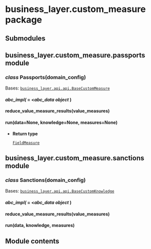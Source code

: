 # business_layer.custom_measure package

## Submodules

## business_layer.custom_measure.passports module


### _class_ Passports(domain_config)
Bases: [`business_layer.api.api.BaseCustomMeasure`](business_layer.api.md#business_layer.api.api.BaseCustomMeasure)


#### _abc_impl(_ = <_abc_data object_ )

#### reduce_value_measure_results(value_measures)

#### run(data=None, knowledge=None, measures=None)

* **Return type**

    [`FieldMeasure`](business_layer.api.md#business_layer.api.api.FieldMeasure)


## business_layer.custom_measure.sanctions module


### _class_ Sanctions(domain_config)
Bases: [`business_layer.api.api.BaseCustomKnowledge`](business_layer.api.md#business_layer.api.api.BaseCustomKnowledge)


#### _abc_impl(_ = <_abc_data object_ )

#### reduce_value_measure_results(value_measures)

#### run(data, knowledge, measures)
## Module contents
